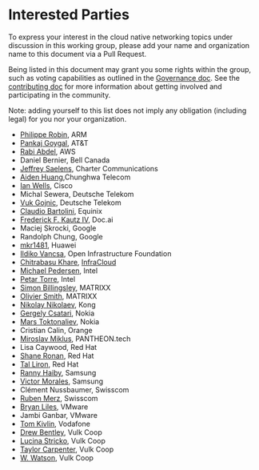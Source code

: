 # Interested Parties

To express your interest in the cloud native networking topics under discussion in this working group, please add your name and organization name to this document via a Pull Request.

Being listed in this document may grant you some rights within the group, such as voting capabilities as outlined in the [Governance doc](GOVERNANCE.md).  See the [contributing doc](CONTRIBUTING.md) for more information about getting involved and participating in the community. 

Note: adding yourself to this list does not imply any obligation (including legal) for you nor your organization.

- [Philippe Robin](https://github.com/philipperobin), ARM
- [Pankaj Goygal](https://github.com/pgoyal01), AT&T
- [Rabi Abdel](https://github.com/rabi-abdel), AWS
- Daniel Bernier, Bell Canada
- [Jeffrey Saelens](https://github.com/jeffsaelens), Charter Communications
- [Aiden Huang](https://github.com/Aiden128),Chunghwa Telecom
- [Ian Wells](https://github.com/iawells), Cisco
- Michal Sewera, Deutsche Telekom
- [Vuk Gojnic](https://github.com/vukg), Deutsche Telekom
- [Claudio Bartolini](https://github.com/claudiobartolini), Equinix
- [Frederick F. Kautz IV](https://github.com/fkautz), Doc.ai
- Maciej Skrocki, Google
- Randolph Chung, Google
- [mkr1481](https://github.com/mkr1481), Huawei
- [Ildiko Vancsa](https://github.com/ildikov), Open Infrastructure Foundation
- [Chitrabasu Khare](https://github.com/Cbkhare), [InfraCloud](https://github.com/infracloudio)
- [Michael Pedersen](https://github.com/michaelspedersen), Intel
- [Petar Torre](https://github.com/petorre), Intel
- [Simon Billingsley](https://github.com/sishbi), MATRIXX
- [Olivier Smith](https://github.com/Smitholi67), MATRIXX
- [Nikolay Nikolaev](https://github.com/nickolaev), Kong
- [Gergely Csatari](https://github.com/CsatariGergely), Nokia
- [Mars Toktonaliev](https://github.com/tokt), Nokia
- Cristian Calin, Orange
- [Miroslav Miklus](https://github.com/mmiklus), PANTHEON.tech
- Lisa Caywood, Red Hat
- [Shane Ronan](https://github.com/sronanrh), Red Hat
- [Tal Liron](https://github.com/tliron), Red Hat
- [Ranny Haiby](https://github.com/rannyh), Samsung
- [Victor Morales](https://github.com/electrocucaracha), Samsung
- Clément Nussbaumer, Swisscom
- [Ruben Merz](https://github.com/rmerz), Swisscom
- [Bryan Liles](https://github.com/bryanl), VMware
- Jambi Ganbar, VMware
- [Tom Kivlin](https://github.com/tomkivlin), Vodafone
- [Drew Bentley](https://github.com/agentpoyo), Vulk Coop
- [Lucina Stricko](https://github.com/lixuna), Vulk Coop
- [Taylor Carpenter](https://github.com/taylor), Vulk Coop
- [W. Watson](https://github.com/wavell), Vulk Coop
